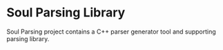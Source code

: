 Soul Parsing Library
====================

Soul Parsing project contains a C++ parser generator tool and supporting parsing library.
